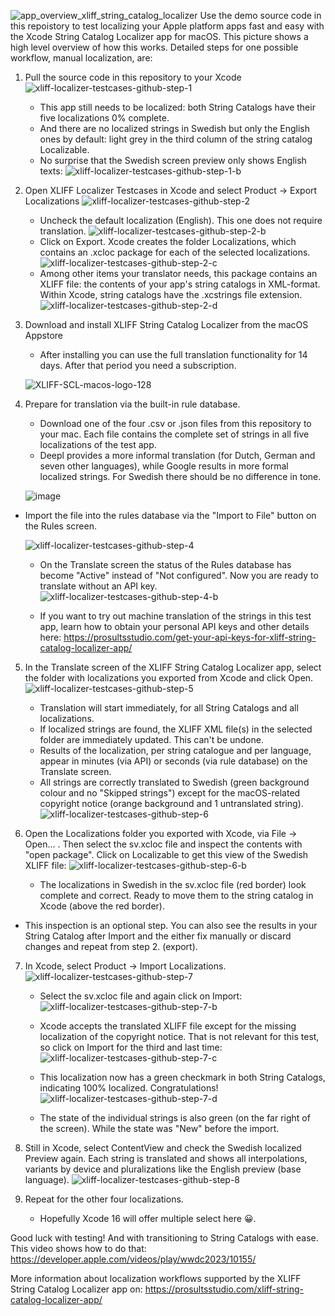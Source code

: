 ![app_overview_xliff_string_catalog_localizer](https://github.com/prosultsstudio/XLIFF-Localizer-Testcases/assets/16436079/cb2ea7e3-01bb-44b6-9ee4-72346c0fca65)
Use the demo source code in this repoistory to test localizing your Apple platform apps fast and easy with the Xcode String Catalog Localizer app for macOS.
This picture shows a high level overview of how this works. Detailed steps for one possible workflow, manual localization, are:

1. Pull the source code in this repository to your Xcode
![xliff-localizer-testcases-github-step-1](https://github.com/prosultsstudio/XLIFF-Localizer-Testcases/assets/16436079/c2a62247-0685-4a38-83ec-4366679befcf)
	- This app still needs to be localized: both String Catalogs have their five localizations 0% complete.
	- And there are no localized strings in Swedish but only the English ones by default: light grey in the third column of the string catalog Localizable.
	- No surprise that the Swedish screen preview only shows English texts:
![xliff-localizer-testcases-github-step-1-b](https://github.com/prosultsstudio/XLIFF-Localizer-Testcases/assets/16436079/0cf23274-fba2-4bbd-8561-22176bfa095a)

2. Open XLIFF Localizer Testcases in Xcode and select Product -> Export Localizations
![xliff-localizer-testcases-github-step-2](https://github.com/prosultsstudio/XLIFF-Localizer-Testcases/assets/16436079/537b9268-4ca3-4c2f-ae56-dc4c4b662a1c)
   - Uncheck the default localization (English). This one does not require translation.
![xliff-localizer-testcases-github-step-2-b](https://github.com/prosultsstudio/XLIFF-Localizer-Testcases/assets/16436079/10df4eee-bd18-4661-87bd-b283eac28f5f)
   - Click on Export. Xcode creates the folder <app name> Localizations, which contains an .xcloc package for each of the selected localizations.
![xliff-localizer-testcases-github-step-2-c](https://github.com/prosultsstudio/XLIFF-Localizer-Testcases/assets/16436079/e0fea97c-57e6-4018-b356-4b79382b9d74)
   - Among other items your translator needs, this package contains an XLIFF file: the contents of your app's string catalogs in XML-format. Within Xcode, string catalogs have the .xcstrings file extension.
![xliff-localizer-testcases-github-step-2-d](https://github.com/prosultsstudio/XLIFF-Localizer-Testcases/assets/16436079/04273b57-666f-4cbe-ab43-6c98d285c02d)

  
3. Download and install XLIFF String Catalog Localizer from the macOS Appstore
	- After installing you can use the full translation functionality for 14 days. After that period you need a subscription.

	![XLIFF-SCL-macos-logo-128](https://github.com/prosultsstudio/XLIFF-Localizer-Testcases/assets/16436079/c5f5d189-ac40-4bf4-b0f6-3b5ad6668b98)

4. Prepare for translation via the built-in rule database.
	- Download one of the four .csv or .json files from this repository to your mac. Each file contains the complete set of strings in all five localizations of the test app.
 	- Deepl provides a more informal translation (for Dutch, German and seven other languages), while Google results in more formal localized strings. For Swedish there should be no difference in tone.

	![image](https://github.com/prosultsstudio/XLIFF-Localizer-Testcases/assets/16436079/a050304e-5d61-4ab8-a50b-09a93d42ba61)
	
- Import the file into the rules database via the "Import to File" button on the Rules screen.
 
	![xliff-localizer-testcases-github-step-4](https://github.com/prosultsstudio/XLIFF-Localizer-Testcases/assets/16436079/a06911d1-f492-4017-bd5d-5ad9dae6b9c0)

	- On the Translate screen the status of the Rules database has become "Active" instead of "Not configured". Now you are ready to translate without an API key.
	![xliff-localizer-testcases-github-step-4-b](https://github.com/prosultsstudio/XLIFF-Localizer-Testcases/assets/16436079/32c5c572-e243-4d6a-ad40-684b4702437d)

	- If you want to try out machine translation of the strings in this test app, learn how to obtain your personal API keys and other details here: https://prosultsstudio.com/get-your-api-keys-for-xliff-string-catalog-localizer-app/
  
5. In the Translate screen of the XLIFF String Catalog Localizer app, select the folder with localizations you exported from Xcode and click Open.
![xliff-localizer-testcases-github-step-5](https://github.com/prosultsstudio/XLIFF-Localizer-Testcases/assets/16436079/76e9e123-ea1e-454e-86e0-36209693eb67)

   - Translation will start immediately, for all String Catalogs and all localizations.
   - If localized strings are found, the XLIFF XML file(s) in the selected folder are immediately updated. This can't be undone.
   - Results of the localization, per string catalogue and per language, appear in minutes (via API) or seconds (via rule database) on the Translate screen.
   - All strings are correctly translated to Swedish (green background colour and no "Skipped strings") except for the macOS-related copyright notice (orange background and 1 untranslated string).
	![xliff-localizer-testcases-github-step-6](https://github.com/prosultsstudio/XLIFF-Localizer-Testcases/assets/16436079/f125209a-e6ec-4edc-becb-696dff3a493d)


6. Open the Localizations folder you exported with Xcode, via File -> Open... . Then select the sv.xcloc file and inspect the contents with "open package". Click on Localizable to get this view of the Swedish XLIFF file:
![xliff-localizer-testcases-github-step-6-b](https://github.com/prosultsstudio/XLIFF-Localizer-Testcases/assets/16436079/d75b9470-89fb-4d07-9ffd-dbd855e0ba69)
	- The localizations in Swedish in the sv.xcloc file (red border) look complete and correct. Ready to move them to the string catalog in Xcode (above the red border).
 - This inspection is an optional step. You can also see the results in your String Catalog after Import and the either fix manually or discard changes and repeat from step 2. (export).

7. In Xcode, select Product -> Import Localizations.
![xliff-localizer-testcases-github-step-7](https://github.com/prosultsstudio/XLIFF-Localizer-Testcases/assets/16436079/25882a2b-a286-4ebb-9e46-f9cb9004562b)

	- Select the sv.xcloc file and again click on Import:
	![xliff-localizer-testcases-github-step-7-b](https://github.com/prosultsstudio/XLIFF-Localizer-Testcases/assets/16436079/e5bfe4fc-12ca-4363-8b79-3200e068d4d9)

	- Xcode accepts the translated XLIFF file except for the missing localization of the copyright notice. That is not relevant for this test, so click on Import for the third and last time:
	![xliff-localizer-testcases-github-step-7-c](https://github.com/prosultsstudio/XLIFF-Localizer-Testcases/assets/16436079/a10feb63-0b87-40ab-a757-ef942968519a)

   - This localization now has a green checkmark in both String Catalogs, indicating 100% localized. Congratulations!
	![xliff-localizer-testcases-github-step-7-d](https://github.com/prosultsstudio/XLIFF-Localizer-Testcases/assets/16436079/198faac6-eefb-4561-8ee0-6b9676f6e427)
	- The state of the individual strings is also green (on the far right of the screen). While the state was "New" before the import.
  
8. Still in Xcode, select ContentView and check the Swedish localized Preview again. Each string is translated and shows all interpolations, variants by device and pluralizations like the English preview (base language).
![xliff-localizer-testcases-github-step-8](https://github.com/prosultsstudio/XLIFF-Localizer-Testcases/assets/16436079/e82a4ad1-7e22-4f4f-9c29-7b7cf0a8024b)

9. Repeat for the other four localizations. 
	- Hopefully Xcode 16 will offer multiple select here 😀.

Good luck with testing! 
And with transitioning to String Catalogs with ease. This video shows how to do that: https://developer.apple.com/videos/play/wwdc2023/10155/

More information about localization workflows supported by the XLIFF String Catalog Localizer app on: https://prosultsstudio.com/xliff-string-catalog-localizer-app/
